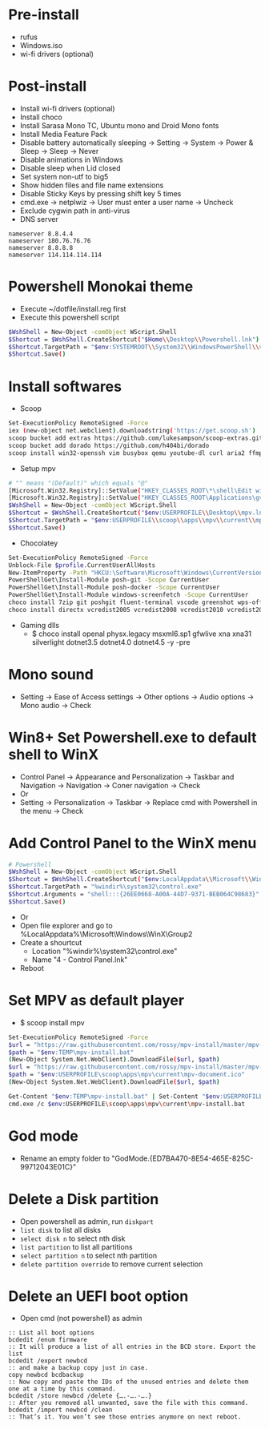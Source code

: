Pre-install
=====
* rufus
* Windows.iso
* wi-fi drivers (optional)

Post-install
=====
* Install wi-fi drivers (optional)
* Install choco
* Install Sarasa Mono TC, Ubuntu mono and Droid Mono fonts
* Install Media Feature Pack
* Disable battery automatically sleeping -> Setting -> System -> Power & Sleep -> Sleep -> Never
* Disable animations in Windows
* Disable sleep when Lid closed
* Set system non-utf to big5
* Show hidden files and file name extensions
* Disable Sticky Keys by pressing shift key 5 times
* cmd.exe -> netplwiz -> User must enter a user name -> Uncheck
* Exclude cygwin path in anti-virus
* DNS server
```resolv
nameserver 8.8.4.4
nameserver 180.76.76.76
nameserver 8.8.8.8
nameserver 114.114.114.114
```

Powershell Monokai theme
=====
* Execute ~/dotfile/install.reg first
* Execute this powershell script
```sh
$WshShell = New-Object -comObject WScript.Shell
$Shortcut = $WshShell.CreateShortcut("$Home\\Desktop\\Powershell.lnk")
$Shortcut.TargetPath = "$env:SYSTEMROOT\\System32\\WindowsPowerShell\\v1.0\\powershell.exe"
$Shortcut.Save()
```

Install softwares
=====
* Scoop
```sh
Set-ExecutionPolicy RemoteSigned -Force
iex (new-object net.webclient).downloadstring('https://get.scoop.sh')
scoop bucket add extras https://github.com/lukesampson/scoop-extras.git
scoop bucket add dorado https://github.com/h404bi/dorado
scoop install win32-openssh vim busybox qemu youtube-dl curl aria2 ffmpeg micro adb nmap go upx nodejs phantomjs mpv miniconda2 miniconda3
```
* Setup mpv
```sh
# "" means "(Default)" which equals "@"
[Microsoft.Win32.Registry]::SetValue("HKEY_CLASSES_ROOT\*\shell\Edit with Gvim\command","","$env:USERPROFILE\scoop\apps\vim\current\gvim.exe -p --remote-tab-silent `"%1`"", [Microsoft.Win32.RegistryValueKind]::String)
[Microsoft.Win32.Registry]::SetValue("HKEY_CLASSES_ROOT\Applications\gvim.exe\shell\open\command","","$env:USERPROFILE\scoop\apps\vim\current\gvim.exe -p --remote-tab-silent `"%1`"", [Microsoft.Win32.RegistryValueKind]::String)
$WshShell = New-Object -comObject WScript.Shell
$Shortcut = $WshShell.CreateShortcut("$env:USERPROFILE\\Desktop\\mpv.lnk")
$Shortcut.TargetPath = "$env:USERPROFILE\\scoop\\apps\\mpv\\current\\mpv.exe"
$Shortcut.Save()
```
* Chocolatey
```sh
Set-ExecutionPolicy RemoteSigned -Force
Unblock-File $profile.CurrentUserAllHosts
New-ItemProperty -Path "HKCU:\Software\Microsoft\Windows\CurrentVersion\Explorer\Advanced" -Name DontUsePowerShellOnWinX -PropertyType DWord –Value 0 -force
PowerShellGet\Install-Module posh-git -Scope CurrentUser
PowerShellGet\Install-Module posh-docker -Scope CurrentUser
PowerShellGet\Install-Module windows-screenfetch -Scope CurrentUser
choco install 7zip git poshgit fluent-terminal vscode greenshot wps-office-free obs-studio nomacs fontforge sumatrapdf.commandline xnviewmp gimp inkscape krita -y --pre
choco install directx vcredist2005 vcredist2008 vcredist2010 vcredist2012 vcredist2013 vcredist2015 vcredist2017 vcredist-all -y --pre
```
* Gaming dlls
    * $ choco install openal physx.legacy msxml6.sp1 gfwlive xna xna31 silverlight dotnet3.5 dotnet4.0 dotnet4.5 -y -pre


Mono sound
=====
* Setting -> Ease of Access settings -> Other options -> Audio options -> Mono audio -> Check

Win8+ Set Powershell.exe to default shell to WinX
=====
* Control Panel -> Appearance and Personalization -> Taskbar and Navigation -> Navigation -> Coner navigation -> Check
* Or
* Setting -> Personalization -> Taskbar -> Replace cmd with Powershell in the menu -> Check

Add Control Panel to the WinX menu
=====
```sh
# Powershell
$WshShell = New-Object -comObject WScript.Shell
$Shortcut = $WshShell.CreateShortcut("$env:LocalAppdata\\Microsoft\\Windows\\WinX\\Group2\\4 - Control Panel.lnk")
$Shortcut.TargetPath = "%windir%\system32\control.exe"
$Shortcut.Arguments = "shell:::{26EE0668-A00A-44D7-9371-BEB064C98683}"
$Shortcut.Save()
```
* Or
* Open file explorer and go to %LocalAppdata%\Microsoft\Windows\WinX\Group2
* Create a shourtcut
    * Location "%windir%\system32\control.exe"
    * Name "4 - Control Panel.lnk"
* Reboot

Set MPV as default player
=====
* $ scoop install mpv
```sh
Set-ExecutionPolicy RemoteSigned -Force
$url = "https://raw.githubusercontent.com/rossy/mpv-install/master/mpv-install.bat"
$path = "$env:TEMP\mpv-install.bat"
(New-Object System.Net.WebClient).DownloadFile($url, $path)
$url = "https://raw.githubusercontent.com/rossy/mpv-install/master/mpv-document.ico"
$path = "$env:USERPROFILE\scoop\apps\mpv\current\mpv-document.ico"
(New-Object System.Net.WebClient).DownloadFile($url, $path)

Get-Content "$env:TEMP\mpv-install.bat" | Set-Content "$env:USERPROFILE\scoop\apps\mpv\current\mpv-install.bat"
cmd.exe /c $env:USERPROFILE\scoop\apps\mpv\current\mpv-install.bat
```

God mode
=====
* Rename an empty folder to "GodMode.{ED7BA470-8E54-465E-825C-99712043E01C}"

Delete a Disk partition
=====
* Open powershell as admin, run `diskpart`
* `list disk` to list all disks
* `select disk n` to select nth disk
* `list partition` to list all partitions
* `select partition n` to select nth partition
* `delete partition override` to remove current selection

Delete an UEFI boot option
=====
* Open cmd (not powershell) as admin
```dosbatch
:: List all boot options
bcdedit /enum firmware
:: It will produce a list of all entries in the BCD store. Export the list
bcdedit /export newbcd
:: and make a backup copy just in case.
copy newbcd bcdbackup
:: Now copy and paste the IDs of the unused entries and delete them one at a time by this command.
bcdedit /store newbcd /delete {….-….-….}
:: After you removed all unwanted, save the file with this command.
bcdedit /import newbcd /clean
:: That’s it. You won’t see those entries anymore on next reboot.
```

